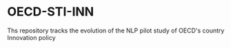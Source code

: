 # OECD-STI-INN
Ths repository tracks the evolution of the NLP pilot study of OECD's country Innovation policy
